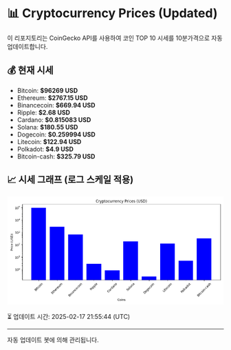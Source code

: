 
# 📊 Cryptocurrency Prices (Updated)

이 리포지토리는 CoinGecko API를 사용하여 코인 TOP 10 시세를 10분가격으로 자동 업데이트합니다.

## 💰 현재 시세
- Bitcoin: **$96269 USD**
- Ethereum: **$2767.15 USD**
- Binancecoin: **$669.94 USD**
- Ripple: **$2.68 USD**
- Cardano: **$0.815083 USD**
- Solana: **$180.55 USD**
- Dogecoin: **$0.259994 USD**
- Litecoin: **$122.94 USD**
- Polkadot: **$4.9 USD**
- Bitcoin-cash: **$325.79 USD**

## 📈 시세 그래프 (로그 스케일 적용)
![Crypto Prices](crypto_prices.png)

⏳ 업데이트 시간: 2025-02-17 21:55:44 (UTC)

---
자동 업데이트 봇에 의해 관리됩니다.
